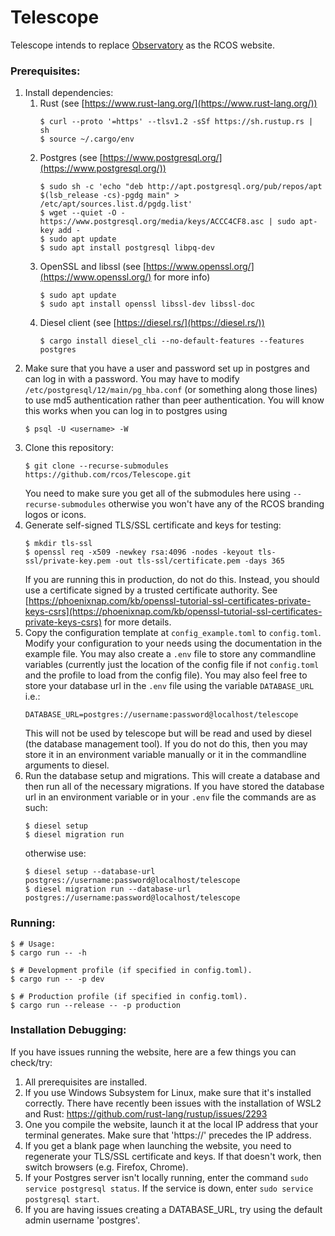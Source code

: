 # Telescope
Telescope intends to replace [Observatory](https://github.com/rcos/observatory-server) 
as the RCOS website.

### Prerequisites:
1. Install dependencies:
    1. Rust (see [https://www.rust-lang.org/](https://www.rust-lang.org/))
        ```shell script
        $ curl --proto '=https' --tlsv1.2 -sSf https://sh.rustup.rs | sh
        $ source ~/.cargo/env
        ```
    2. Postgres (see [https://www.postgresql.org/](https://www.postgresql.org/))
        ```shell script
        $ sudo sh -c 'echo "deb http://apt.postgresql.org/pub/repos/apt $(lsb_release -cs)-pgdg main" > /etc/apt/sources.list.d/pgdg.list'
        $ wget --quiet -O - https://www.postgresql.org/media/keys/ACCC4CF8.asc | sudo apt-key add -
        $ sudo apt update
        $ sudo apt install postgresql libpq-dev
        ```
    3. OpenSSL and libssl (see [https://www.openssl.org/](https://www.openssl.org/) for more info)
        ```shell script
        $ sudo apt update
        $ sudo apt install openssl libssl-dev libssl-doc
        ```
    4. Diesel client (see [https://diesel.rs/](https://diesel.rs/))
        ```shell script
        $ cargo install diesel_cli --no-default-features --features postgres
        ``` 
2. Make sure that you have a user and password set up in postgres and can log in
    with a password. You may have to modify `/etc/postgresql/12/main/pg_hba.conf` 
    (or something along those lines) to use md5 authentication rather than peer 
    authentication. You will know this works when you can log in to postgres 
    using
    ```shell script
    $ psql -U <username> -W
    ```
3. Clone this repository:
    ```shell script
    $ git clone --recurse-submodules https://github.com/rcos/Telescope.git
    ```
   You need to make sure you get all of the submodules here using 
   `--recurse-submodules` otherwise you won't have any of the RCOS branding
   logos or icons. 
4. Generate self-signed TLS/SSL certificate and keys for testing: 
    ```shell script
    $ mkdir tls-ssl
    $ openssl req -x509 -newkey rsa:4096 -nodes -keyout tls-ssl/private-key.pem -out tls-ssl/certificate.pem -days 365
    ```
   If you are running this in production, do not do this. Instead, you should use
   a certificate signed by a trusted certificate authority. See 
   [https://phoenixnap.com/kb/openssl-tutorial-ssl-certificates-private-keys-csrs](https://phoenixnap.com/kb/openssl-tutorial-ssl-certificates-private-keys-csrs)
   for more details.
5. Copy the configuration template at `config_example.toml` to `config.toml`. 
    Modify your configuration to your needs using the documentation in the 
    example file. You may also create a `.env` file to store any commandline 
    variables (currently just the location of the config file if not `config.toml` 
    and the profile to load from the config file). You may also feel free to store
    your database url in the `.env` file using the variable `DATABASE_URL` i.e.:
    ```shell script
    DATABASE_URL=postgres://username:password@localhost/telescope
    ```
   This will not be used by telescope but will be read and used by diesel (the 
   database management tool). If you do not do this, then you may store it in an
   environment variable manually or it in the commandline arguments to diesel.
6. Run the database setup and migrations. This will create a database and then 
    run all of the necessary migrations. If you have stored the database url in 
    an environment variable or in your `.env` file the commands are as such:
    ```shell script
    $ diesel setup
    $ diesel migration run
    ```
   otherwise use:
    ```shell script
    $ diesel setup --database-url postgres://username:password@localhost/telescope
    $ diesel migration run --database-url postgres://username:password@localhost/telescope
    ```

### Running:
```shell script
$ # Usage:
$ cargo run -- -h

$ # Development profile (if specified in config.toml).
$ cargo run -- -p dev

$ # Production profile (if specified in config.toml).
$ cargo run --release -- -p production
```

### Installation Debugging:
If you have issues running the website, here are a few things you can check/try:
1. All prerequisites are installed.
2. If you use Windows Subsystem for Linux, make sure that it's installed correctly. 
    There have recently been issues with the installation of WSL2 and Rust: 
    https://github.com/rust-lang/rustup/issues/2293
3. One you compile the website, launch it at the local IP address that your 
    terminal generates. Make sure that 'https://' precedes the IP address.
4. If you get a blank page when launching the website, you need to regenerate 
    your TLS/SSL certificate and keys. If that doesn't work, then switch 
    browsers (e.g. Firefox, Chrome).
5. If your Postgres server isn't locally running, enter the 
    command `sudo service postgresql status`. If the service is down, 
    enter `sudo service postgresql start`.
6. If you are having issues creating a DATABASE_URL, try using the default 
    admin username 'postgres'.
